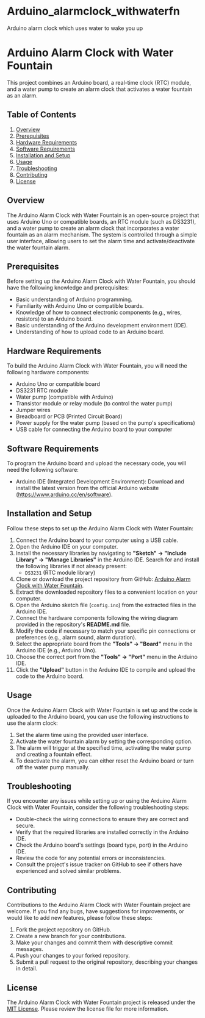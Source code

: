 # Arduino_alarmclock_withwaterfn
Arduino alarm clock which uses water to wake you up

# Arduino Alarm Clock with Water Fountain

This project combines an Arduino board, a real-time clock (RTC) module, and a water pump to create an alarm clock that activates a water fountain as an alarm.

## Table of Contents
1. [Overview](#overview)
2. [Prerequisites](#prerequisites)
3. [Hardware Requirements](#hardware-requirements)
4. [Software Requirements](#software-requirements)
5. [Installation and Setup](#installation-and-setup)
6. [Usage](#usage)
7. [Troubleshooting](#troubleshooting)
8. [Contributing](#contributing)
9. [License](#license)

## Overview
The Arduino Alarm Clock with Water Fountain is an open-source project that uses Arduino Uno or compatible boards, an RTC module (such as DS3231), and a water pump to create an alarm clock that incorporates a water fountain as an alarm mechanism. The system is controlled through a simple user interface, allowing users to set the alarm time and activate/deactivate the water fountain alarm.

## Prerequisites
Before setting up the Arduino Alarm Clock with Water Fountain, you should have the following knowledge and prerequisites:

- Basic understanding of Arduino programming.
- Familiarity with Arduino Uno or compatible boards.
- Knowledge of how to connect electronic components (e.g., wires, resistors) to an Arduino board.
- Basic understanding of the Arduino development environment (IDE).
- Understanding of how to upload code to an Arduino board.

## Hardware Requirements
To build the Arduino Alarm Clock with Water Fountain, you will need the following hardware components:

- Arduino Uno or compatible board
- DS3231 RTC module
- Water pump (compatible with Arduino)
- Transistor module or relay module (to control the water pump)
- Jumper wires
- Breadboard or PCB (Printed Circuit Board)
- Power supply for the water pump (based on the pump's specifications)
- USB cable for connecting the Arduino board to your computer

## Software Requirements
To program the Arduino board and upload the necessary code, you will need the following software:

- Arduino IDE (Integrated Development Environment): Download and install the latest version from the official Arduino website (https://www.arduino.cc/en/software).

## Installation and Setup
Follow these steps to set up the Arduino Alarm Clock with Water Fountain:

1. Connect the Arduino board to your computer using a USB cable.
2. Open the Arduino IDE on your computer.
3. Install the necessary libraries by navigating to **"Sketch" -> "Include Library" -> "Manage Libraries"** in the Arduino IDE. Search for and install the following libraries if not already present:
   - `DS3231` (RTC module library)
4. Clone or download the project repository from GitHub: [Arduino Alarm Clock with Water Fountain](https://github.com/Hariwo711/Arduino_alarmclock_withwaterfn.git).
5. Extract the downloaded repository files to a convenient location on your computer.
6. Open the Arduino sketch file (`config.ino`) from the extracted files in the Arduino IDE.
7. Connect the hardware components following the wiring diagram provided in the repository's **README.md** file.
8. Modify the code if necessary to match your specific pin connections or preferences (e.g., alarm sound, alarm duration).
9. Select the appropriate board from the **"Tools" -> "Board"** menu in the Arduino IDE (e.g., Arduino Uno).
10. Choose the correct port from the **"Tools" -> "Port"** menu in the Arduino IDE.
11. Click the **"Upload"** button in the Arduino IDE to compile and upload the code to the Arduino board.

## Usage
Once the Arduino Alarm Clock with Water Fountain is set up and the code is uploaded to the Arduino board, you can use the following instructions to use the alarm clock:

1. Set the alarm time using the provided user interface.
2. Activate the water fountain alarm by setting the corresponding option.
3. The alarm will trigger at the specified time, activating the water pump and creating a fountain effect.
4. To deactivate the alarm, you can either reset the Arduino board or turn off the water pump manually.

## Troubleshooting
If you encounter any issues while setting up or using the Arduino Alarm Clock with Water Fountain, consider the following troubleshooting steps:

- Double-check the wiring connections to ensure they are correct and secure.
- Verify that the required libraries are installed correctly in the Arduino IDE.
- Check the Arduino board's settings (board type, port) in the Arduino IDE.
- Review the code for any potential errors or inconsistencies.
- Consult the project's issue tracker on GitHub to see if others have experienced and solved similar problems.

## Contributing
Contributions to the Arduino Alarm Clock with Water Fountain project are welcome. If you find any bugs, have suggestions for improvements, or would like to add new features, please follow these steps:

1. Fork the project repository on GitHub.
2. Create a new branch for your contributions.
3. Make your changes and commit them with descriptive commit messages.
4. Push your changes to your forked repository.
5. Submit a pull request to the original repository, describing your changes in detail.

## License
The Arduino Alarm Clock with Water Fountain project is released under the [MIT License](LICENSE). Please review the license file for more information.

